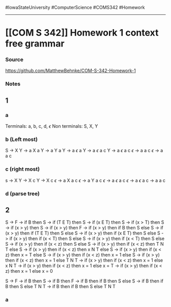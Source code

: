 #IowaStateUniversity
#ComputerScience 
#COMS342
#Homework

---

# [[COM S 342]] Homework 1 context free grammar 

### Source 

https://github.com/MatthewBehnke/COM-S-342-Homework-1


### Notes 


## 1

### a
Terminals: 
a, b, c, d, $\epsilon$ 
Non terminals: 
S, X, Y


### b (Left most)


S -> X Y 
   -> a X a Y
   -> a Y a Y
   -> a $\epsilon$ a Y
   -> a $\epsilon$ a c Y 
   -> a $\epsilon$ a c $\epsilon$ 
   -> a a c $\epsilon$
   -> a a c 

### c (right most)

s -> X Y 
   -> X c Y
   -> X c $\epsilon$ 
   -> a X a c $\epsilon$
   -> a Y a c $\epsilon$
   -> a $\epsilon$ a c $\epsilon$
   -> a $\epsilon$ a c 
   -> a a c 

### d (parse tree)


## 2

S -> F
   -> if B then S
   -> if (T E T) then S
   -> if (x E T) then S
   -> if (x > T) then S
   -> if (x > y) then S
   -> if (x > y) then F
   -> if (x > y) then if B then S else S
   -> if (x > y) then if (T E T) then S else S
   -> if (x > y) then if (x E T) then S else S
   -> if (x > y) then if (x < T) then S else S
   -> if (x > y) then if (x < T) then S else S
   -> if (x > y) then if (x < z) then S else S
   -> if (x > y) then if (x < z) then T N T else S
   -> if (x > y) then if (x < z) then x N T else S
   -> if (x > y) then if (x < z) then x = T else S
   -> if (x > y) then if (x < z) then x = 1 else S
   -> if (x > y) then if (x < z) then x = 1 else T N T
   -> if (x > y) then if (x < z) then x = 1 else x N T
   -> if (x > y) then if (x < z) then x = 1 else x = T
   -> if (x > y) then if (x < z) then x = 1 else x = 0


S -> F
   -> if B  then S
   -> if B then F
   -> if B then if B then S else S
   -> if B then if B then S else T N T 
   -> if B then if B then S else T N T    

### a

